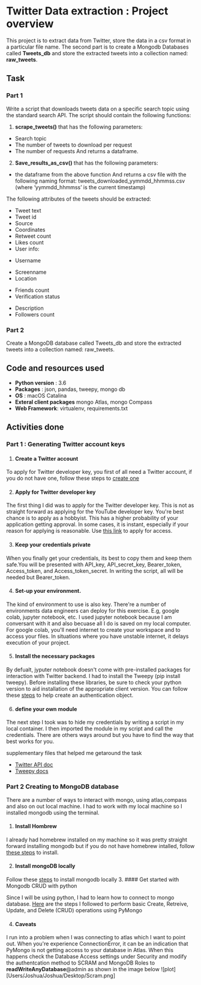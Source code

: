 # Twitter Data extraction : Project overview

This project is to extract data from Twitter, store the data in a csv format in a particular file name. The second part is to create a Mongodb Databases called **Tweets_db** and store the extracted tweets into a collection named: **raw_tweets**.

## Task
### Part 1
Write a script that downloads tweets data on a specific search topic using the standard search API. The script should contain the following functions: 
1)	**scrape_tweets()** that has the following parameters:
*	Search topic
*	The number of tweets to download per request
*	The number of requests
And returns a dataframe.

2)	**Save_results_as_csv()** that has the following parameters:
*	the dataframe from the above function
And returns a csv file with the following naming format:
tweets_downloaded_yymmdd_hhmmss.csv (where ‘yymmdd_hhmmss’ is the current 	timestamp)     

The following attributes of the tweets should be extracted:
* Tweet text
* Tweet id
*	Source
*	Coordinates
*	Retweet count
*	Likes count
*	User info:
 - Username
 +	Screenname
 + Location
 -	Friends count
 - Verification status
 +	Description
 +	Followers count

### Part 2
Create a MongoDB database called Tweets_db and store the extracted tweets into a 	collection named: raw_tweets.

## Code and resources used
+ **Python version** : 3.6
+ **Packages** : json, pandas, tweepy, mongo db
+ **OS** : macOS Catalina
+ **Exteral client packages** mongo Atlas, mongo Compass
+ **Web Framework**: virtualenv, requirements.txt

## Activities done
### Part 1 : Generating Twitter account keys

1. #### Create a Twitter account
To apply for Twitter developer key, you first of all need a Twitter account, if you do not have one, follow these steps to [create one](https://help.twitter.com/en/using-twitter/create-twitter-account)

2. #### Apply for Twitter developer key
The first thing I did was to apply for the Twitter developer key. This is not as straight forward as applying for the YouTube developer key. You're best chance is to apply as a hobbyist. This has a higher probability of your application getting approval. In some cases, it is instant, especially if your reason for applying is reasonable. Use [this link](https://developer.twitter.com/en/apply-for-access) to apply for access.

3. #### Keep your credentials private
When you finally get your credentials, its best to copy them and keep them safe.You will be presented with API_key, API_secret_key, Bearer_token, Access_token, and Access_token_secret. In writing the script, all will be needed but Bearer_token.

4. #### Set-up your environment.
The kind of environment to use is also key. There're a number of environments data engineers can deploy for this exercise. E.g, google colab, jupyter notebook, etc. I used jupyter notebook because I am conversant with it and also becuase all I do is saved on my local computer. For google colab, you'll need internet to create your workspace and to access your files. In situations where you have unstable internet, it delays execution of your project.

5.  #### Install the necessary packages 
By defualt, jyputer notebook doesn't come with pre-installed packages for interaction with Twitter backend. I had to install the Tweepy (pip install tweepy). Before installing these libraries, be sure to check your python version to aid installation of the appropriate client version. You can follow these [steps](https://www.toptal.com/python/twitter-data-mining-using-python) to help create an authentication object. 

6. #### define your own module
The next step I took was to hide my credentials by writing a script in my local container. I then imported the module in my script and call the credentials. There are others ways around but you have to find the way that best works for you.

supplementary files that helped me getaround the task
* [Twitter API doc](https://developer.twitter.com/en/docs/twitter-api/v1/tweets/search/api-reference/get-search-tweets)
* [Tweepy docs](http://docs.tweepy.org/en/latest/api.html)

### Part 2 Creating to MongoDB database
There are a number of ways to interact with mongo, using atlas,compass and also on out local machine. I had to work with my local machine so I installed mongodb using the terminal. 
1. #### Install Hombrew
I already had homebrew installed on my machine so it was pretty straight forward installing mongodb but if you do not have homebrew intalled, follow [these steps](https://docs.brew.sh/Installation) to install.

2. #### Install mongoDB locally
Follow these [steps](https://docs.mongodb.com/manual/tutorial/install-mongodb-on-os-x/) to install mongodb locally
3. #### Get started with Mongodb CRUD with python

Since I will be using python, I had to learn how to connect to mongo database. [Here](https://www.mongodb.com/blog/post/getting-started-with-python-and-mongodb) are the steps I followed to perform basic Create, Retreive, Update, and Delete (CRUD) operations using PyMongo

4. #### Caveats
I run into a problem when I was connecting to atlas which I want to point out. When you're experience ConnectionError, it can be an indication that PyMongo is not getting access to your database in Atlas. When this happens check the Database Access settings under Security and modify the authentcation method to SCRAM and MongoDB Roles to **readWriteAnyDatabase**@admin as shown in the image below
![plot][Users/Joshua/Joshua/Desktop/Scram.png]
